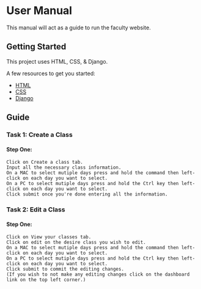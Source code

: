 # User Manual
This manual will act as a guide to run the faculty website.

## Getting Started

This project uses HTML, CSS, & Django.

A few resources to get you started:
- [HTML](https://html.com/)
- [CSS](https://www.tutorialspoint.com/css/)
- [Django](https://www.djangoproject.com/)

## Guide

### Task 1: Create a Class
#### Step One: 
	Click on Create a class tab.
	Input all the necessary class information. 
	On a MAC to select mutiple days press and hold the command then left-click on each day you want to select.
	On a PC to select mutiple days press and hold the Ctrl key then left-click on each day you want to select.
	Click submit once you're done entering all the information.
	
### Task 2: Edit a Class
#### Step One: 
	Click on View your classes tab.
	Click on edit on the desire class you wish to edit.
	On a MAC to select mutiple days press and hold the command then left-click on each day you want to select.
	On a PC to select mutiple days press and hold the Ctrl key then left-click on each day you want to select.
	Click submit to commit the editing changes.
	(If you wish to not make any editing changes click on the dashboard link on the top left corner.)
	

